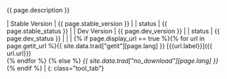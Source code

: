 {{ page.description }}  
  
| Stable Version | {{ page.stable_version }} |
| status  | {{ page.stable_status }} |
| Dev Version | {{ page.dev_version }} |
| status  | {{ page.dev_status }} |
| | {% if page.display_url == true %}{% for url in page.getit_url %}{{ site.data.trad["getit"][page.lang] }} [{{url.label}}]({{ url.url}})<br/>{% endfor %} {% else %} *{{ site.data.trad["no_download"][page.lang] }}* {% endif %} |
{: class="tool_tab"}

